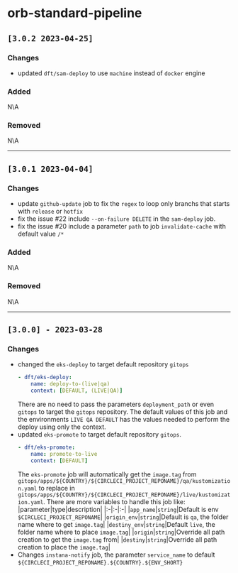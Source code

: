 # orb-standard-pipeline
## `[3.0.2 2023-04-25]`

### Changes

- updated `dft/sam-deploy` to use `machine` instead of `docker` engine

### Added

N\A

### Removed

N\A

___

## `[3.0.1 2023-04-04]`

### Changes

- update `github-update` job to fix the `regex` to loop only branchs that starts with `release` or `hotfix`
- fix the issue #22 include `--on-failure DELETE` in the `sam-deploy` job.
- fix the issue #20 include a parameter `path` to job `invalidate-cache` with default value `/*`

### Added

N\A

### Removed

N\A

___


## `[3.0.0] - 2023-03-28`

### Changes

- changed the `eks-deploy` to target default repository `gitops`
  ```yaml
  - dft/eks-deploy:
      name: deploy-to-(live|qa)
      context: [DEFAULT, (LIVE|QA)]
  ```
  There are no need to pass the parameters `deployment_path` or even `gitops` to target the `gitops` repository.
  The default values of this job and the environments `LIVE QA DEFAULT` has the values needed to perform the deploy using only the context.
- updated `eks-promote` to target default repository `gitops`.
  ```yaml
  - dft/eks-promote:
      name: promote-to-live
      context: [DEFAULT]
  ```
  The `eks-promote` job will automatically get the `image.tag` from `gitops/apps/${COUNTRY}/${CIRCLECI_PROJECT_REPONAME}/qa/kustomization.yaml` to replace in `gitops/apps/${COUNTRY}/${CIRCLECI_PROJECT_REPONAME}/live/kustomization.yaml`. There are more variables to handle this job like:
  |parameter|type|description|
  |:-|:-|:-|
  |`app_name`|`string`|Default is env `$CIRCLECI_PROJECT_REPONAME`|
  |`origin_env`|`string`|Default is `qa`, the folder name where to get `image.tag`|
  |`destiny_env`|`string`|Default `live`, the folder name where to place `image.tag`|
  |`origin`|`string`|Override all path creation to get the `image.tag` from|
  |`destiny`|`string`|Override all path creation to place the `image.tag`|
- Changes `instana-notify` job, the parameter `service_name` to default `${CIRCLECI_PROJECT_REPONAME}.${COUNTRY}.${ENV_SHORT}`
